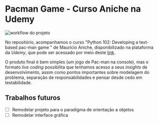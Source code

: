# Pacman Game - Curso Aniche na Udemy

![workflow do projeto](https://github.com/vsantsal/pacman-game-aniche-udemy/actions/workflows/python-app.yml/badge.svg)

No repositório, acompanhamos o curso "Python 102: Developing a text-based pac-man game
" de Maurício Aniche, disponibilizado na plataforma da *Udemy*, que pode ser acessado por meio deste [link](https://www.udemy.com/course/python-102-developing-a-text-based-pac-man-game/).

O produto final é bem simples (um jogo de Pac-man na console), mas o formato *live coding* possibilita que tenhamos acesso a seus *insights* de desenvolvimento, assim como pontos importantes sobre modelagem do problema, separação de responsabilidades e pensar desde cedo em testabilidade.

## Trabalhos futuros

- [ ] Remodelar projeto para o paradigma de orientação a objetos
- [ ] Remodelar interface gráfica
